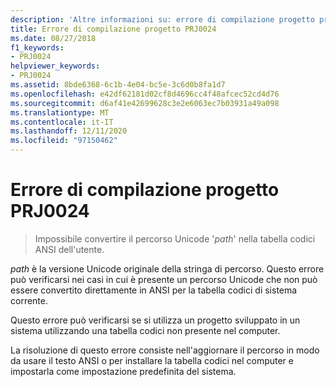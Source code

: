 ```yaml
---
description: 'Altre informazioni su: errore di compilazione progetto progetto PRJ0024'
title: Errore di compilazione progetto PRJ0024
ms.date: 08/27/2018
f1_keywords:
- PRJ0024
helpviewer_keywords:
- PRJ0024
ms.assetid: 8bde6368-6c1b-4e04-bc5e-3c6d0b8fa1d7
ms.openlocfilehash: e42df62181d02cf8d4696cc4f48afcec52cd4d76
ms.sourcegitcommit: d6af41e42699628c3e2e6063ec7b03931a49a098
ms.translationtype: MT
ms.contentlocale: it-IT
ms.lasthandoff: 12/11/2020
ms.locfileid: "97150462"
---
```

# <a name="project-build-error-prj0024"></a>Errore di compilazione progetto PRJ0024

> Impossibile convertire il percorso Unicode '*path*' nella tabella codici ANSI dell'utente.

*path* è la versione Unicode originale della stringa di percorso. Questo errore può verificarsi nei casi in cui è presente un percorso Unicode che non può essere convertito direttamente in ANSI per la tabella codici di sistema corrente.

Questo errore può verificarsi se si utilizza un progetto sviluppato in un sistema utilizzando una tabella codici non presente nel computer.

La risoluzione di questo errore consiste nell'aggiornare il percorso in modo da usare il testo ANSI o per installare la tabella codici nel computer e impostarla come impostazione predefinita del sistema.
